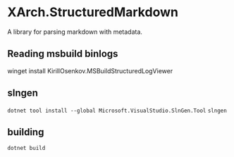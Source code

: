 # XArch.StructuredMarkdown
A library for parsing markdown with metadata.

## Reading msbuild binlogs
winget install KirillOsenkov.MSBuildStructuredLogViewer

## slngen
`dotnet tool install --global Microsoft.VisualStudio.SlnGen.Tool`
`slngen`

## building
`dotnet build`